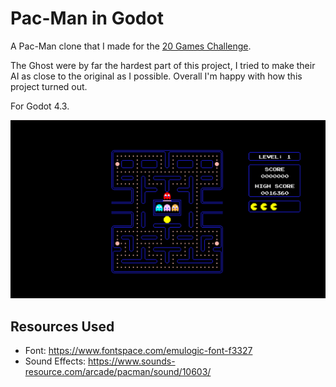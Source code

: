# Pac-Man in Godot

A Pac-Man clone that I made for the [20 Games Challenge](https://20_games_challenge.gitlab.io/).

The Ghost were by far the hardest part of this project, I tried to make their AI as close to the original as I possible. Overall I'm happy with how this project turned out.

For Godot 4.3.

![](preview.png)

## Resources Used

- Font: https://www.fontspace.com/emulogic-font-f3327
- Sound Effects: https://www.sounds-resource.com/arcade/pacman/sound/10603/
